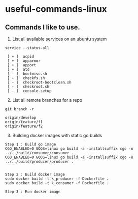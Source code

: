 # useful-commands-linux
Commands I like to use.
-----------------------------------------------------------------------------------------------------------------


1. List all available services on an ubuntu system
```
service --status-all

 [ + ]  acpid
 [ + ]  apparmor
 [ + ]  apport
 [ + ]  atd
 [ - ]  bootmisc.sh
 [ - ]  checkfs.sh
 [ - ]  checkroot-bootclean.sh
 [ - ]  checkroot.sh
 [ - ]  console-setup

```
2. List all remote branches for a repo

```
git branch -r

origin/develop
origin/feature/f1
origin/feature/f2
```


3. Building docker images with static go builds

```
Step 1 : Build go image
CGO_ENABLED=0 GOOS=linux go build -a -installsuffix cgo -o ../../build/consumer/consumer .
CGO_ENABLED=0 GOOS=linux go build -a -installsuffix cgo -o ../../build/producer/producer .


Step 2 : Build docker image
sudo docker build -t k_producer -f Dockerfile .
sudo docker build -t k_consumer -f Dockerfile .

Step 3 : Run docker image

```
